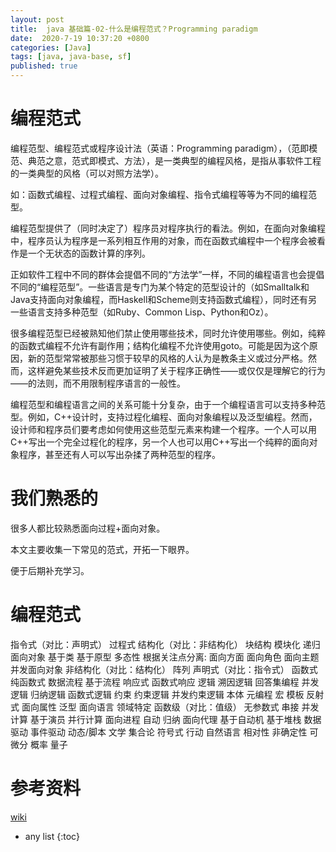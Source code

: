 ```yaml
---
layout: post
title:  java 基础篇-02-什么是编程范式？Programming paradigm
date:  2020-7-19 10:37:20 +0800
categories: [Java]
tags: [java, java-base, sf]
published: true
---
```


# 编程范式

编程范型、编程范式或程序设计法（英语：Programming paradigm），（范即模范、典范之意，范式即模式、方法），是一类典型的编程风格，是指从事软件工程的一类典型的风格（可以对照方法学）。

如：函数式编程、过程式编程、面向对象编程、指令式编程等等为不同的编程范型。

编程范型提供了（同时决定了）程序员对程序执行的看法。例如，在面向对象编程中，程序员认为程序是一系列相互作用的对象，而在函数式编程中一个程序会被看作是一个无状态的函数计算的序列。

正如软件工程中不同的群体会提倡不同的“方法学”一样，不同的编程语言也会提倡不同的“编程范型”。一些语言是专门为某个特定的范型设计的（如Smalltalk和Java支持面向对象编程，而Haskell和Scheme则支持函数式编程），同时还有另一些语言支持多种范型（如Ruby、Common Lisp、Python和Oz）。

很多编程范型已经被熟知他们禁止使用哪些技术，同时允许使用哪些。例如，纯粹的函数式编程不允许有副作用；结构化编程不允许使用goto。可能是因为这个原因，新的范型常常被那些习惯于较早的风格的人认为是教条主义或过分严格。然而，这样避免某些技术反而更加证明了关于程序正确性——或仅仅是理解它的行为——的法则，而不用限制程序语言的一般性。

编程范型和编程语言之间的关系可能十分复杂，由于一个编程语言可以支持多种范型。例如，C++设计时，支持过程化编程、面向对象编程以及泛型编程。然而，设计师和程序员们要考虑如何使用这些范型元素来构建一个程序。一个人可以用C++写出一个完全过程化的程序，另一个人也可以用C++写出一个纯粹的面向对象程序，甚至还有人可以写出杂揉了两种范型的程序。

# 我们熟悉的

很多人都比较熟悉面向过程+面向对象。

本文主要收集一下常见的范式，开拓一下眼界。

便于后期补充学习。

# 编程范式

指令式（对比：声明式）
过程式
结构化（对比：非结构化）
块结构
模块化
递归
面向对象
基于类
基于原型
多态性
根据关注点分离:
面向方面
面向角色
面向主题
并发面向对象
非结构化（对比：结构化）
阵列
声明式（对比：指令式）
函数式
纯函数式
数据流程
基于流程
响应式
函数式响应
逻辑
溯因逻辑
回答集编程
并发逻辑
归纳逻辑
函数式逻辑
约束
约束逻辑
并发约束逻辑
本体
元编程
宏
模板
反射式
面向属性
泛型
面向语言
领域特定
函数级（对比：值级）
无参数式
串接
并发计算
基于演员
并行计算
面向进程
自动
归纳
面向代理
基于自动机
基于堆栈
数据驱动
事件驱动
动态/脚本
文学
集合论
符号式
行动
自然语言
相对性
非确定性
可微分
概率
量子


# 参考资料

[wiki](https://zh.wikipedia.org/wiki/%E7%BC%96%E7%A8%8B%E8%8C%83%E5%9E%8B)

* any list
{:toc}